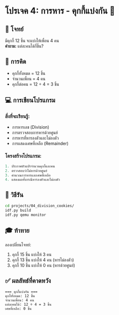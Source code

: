 # โปรเจค 4: การหาร - คุกกี้แบ่งกัน 🍪

## 🎯 โจทย์
มีคุกกี้ 12 ชิ้น จะแบ่งให้เพื่อน 4 คน  
**คำถาม:** แต่ละคนได้กี่ชิ้น?

## 🧮 การคิด
- คุกกี้ทั้งหมด = 12 ชิ้น
- จำนวนเพื่อน = 4 คน
- คุกกี้ต่อคน = 12 ÷ 4 = 3 ชิ้น

## 💻 การเขียนโปรแกรม

### สิ่งที่จะเรียนรู้:
- การหารเลข (Division)
- การตรวจสอบการหารด้วยศูนย์
- การหารที่หารลงตัวและไม่ลงตัว
- การแสดงเศษที่เหลือ (Remainder)

### โครงสร้างโปรแกรม:
```c
1. ประกาศตัวแปรจำนวนคุกกี้และคน
2. ตรวจสอบว่าไม่หารด้วยศูนย์
3. คำนวณการหารและเศษที่เหลือ
4. แสดงผลทั้งกรณีหารลงตัวและไม่ลงตัว
```

## 🚀 วิธีรัน

```bash
cd projects/04_division_cookies/
idf.py build
idf.py qemu monitor
```

## 🎓 ท้าทาย

ลองเปลี่ยนโจทย์:
1. คุกกี้ 15 ชิ้น แบ่งให้ 3 คน
2. คุกกี้ 13 ชิ้น แบ่งให้ 4 คน (หารไม่ลงตัว)
3. คุกกี้ 10 ชิ้น แบ่งให้ 0 คน (หารด้วยศูนย์)

## ✅ ผลลัพธ์ที่คาดหวัง

```
=== คุกกี้แบ่งกัน ===
คุกกี้ทั้งหมด: 12 ชิ้น
จำนวนเพื่อน: 4 คน
แต่ละคนได้: 12 ÷ 4 = 3 ชิ้น
เศษที่เหลือ: 0 ชิ้น
```
